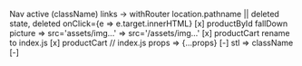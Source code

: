 Nav active (className) links -> withRouter location.pathname || deleted state, deleted onClick={e => e.target.innerHTML} [x]
productById fallDown picture => src='assets/img...' => src='/assets/img...' [x]
productCart rename to index.js [x]
productCart // index.js props => {...props} [-]
stl => className [-]